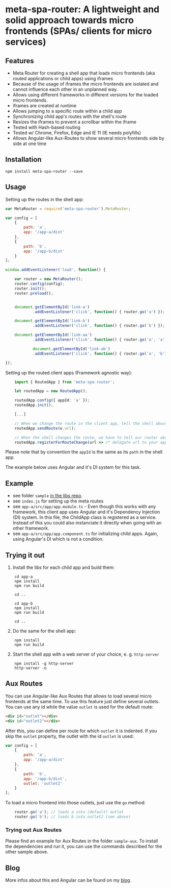 # meta-spa-router: A lightweight and solid approach towards micro frontends (SPAs/ clients for micro services) 

## Features

- Meta Router for creating a shell app that loads micro frontends (aka routed applications or child apps) using iframes
- Because of the usage of iframes the micro frontends are isolated and cannot influence each other in an unplanned way. 
- Allows using different frameworks in different versions for the loaded micro frontends.
- iframes are created at runtime
- Allows jumping to a specific route within a child app
- Synchronizing child app's routes with the shell's route
- Resizes the iframes to prevent a scrollbar within the iframe
- Tested with Hash-based routing
- Tested w/ Chrome, Firefox, Edge and IE 11 (IE needs polyfills)
- Allows Angular-like Aux-Routes to show several micro frontends side by side at one time

## Installation

```
npm install meta-spa-router --save
```

## Usage 

Setting up the routes in the shell app:

```JavaScript
var MetaRouter = require('meta-spa-router').MetaRouter;

var config = [
    {
        path: 'a',
        app: '/app-a/dist'
    },
    {
        path: 'b',
        app: '/app-b/dist'
    }
];

window.addEventListener('load', function() { 

    var router = new MetaRouter();
    router.config(config);
    router.init();
    router.preload();


    document.getElementById('link-a')
            .addEventListener('click', function() { router.go('a') });

    document.getElementById('link-b')
            .addEventListener('click', function() { router.go('b') });

    document.getElementById('link-aa')
            .addEventListener('click', function() { router.go('a', 'a') });

            document.getElementById('link-ab')
            .addEventListener('click', function() { router.go('a', 'b') });        

}); 
```

Setting up the routed client apps (Framework agnostic way):

```TypeScript
    import { RoutedApp } from 'meta-spa-router';

    let routedApp = new RoutedApp();

    routedApp.config({ appId: 'a' });
    routedApp.init();

    [...]

    // When we change the route in the client app, tell the shell about it:
    routedApp.sendRoute(e.url);

    // When the shell changes the route, we have to tell our router about it:
    routedApp.registerForRouteChange(url => /* delegate url to your app's router */);
```

Please note that by convention the ``appId`` is the same as its ``path`` in the shell app.

The example below uses Angular and it's DI system for this task.

## Example

- see folder ``sample`` [in the libs repo](https://github.com/manfredsteyer/meta-router).
- see ``index.js`` for setting up the meta routes
- see ``app-a/src/app/app.module.ts`` - Even though this works with any framework, this client app uses Angular and it's Dependency Injection (DI) system. In this file, the ChildApp class is registered as a service. Instead of this you could also instanciate it directly when going with an other framework.
- see ``app-a/src/app/app.component.ts`` for initializing child apps. Again, using Angular's DI which is not a condition.

## Trying it out

1. Install the libs for each child app and build them:
```
    cd app-a
    npm install
    npm run build

    cd ..

    cd app-b
    npm install
    npm run build

    cd ..
```

2. Do the same for the shell app:

```
    npm install
    npm run build
```

2. Start the shell app with a web server of your choice, e. g. ``http-server``

```
    npm install -g http-server
    http-server -o
```

## Aux Routes

You can use Angular-like Aux Routes that allows to load several micro frontends at the same time. To use this feature just define several outlets. You can use any id while the value ``outlet`` is used for the default route:

```HTML
<div id="outlet"></div>
<div id="outlet2"></div>
```

After this, you can define per route for which ``outlet`` it is indented. If you skip the ``outlet`` property, the outlet with the id ``outlet`` is used:

```JavaScript
var config = [
    {
        path: 'a',
        app: '/app-a/dist'
    },
    {
        path: 'b',
        app: '/app-b/dist',
        outlet: 'outlet2'
    }
];
```

To load a micro frontend into those outlets, just use the ``go`` method:

```JavaScript
    router.go('a'); // loads a into (default) outlet
    router.go('b'); // loads b into outlet2 (see above)
```

### Trying out Aux Routes

Please find an example for Aux Routes in the folder ``sample-aux``. To install the dependencies and run it, you can use the commands described for the other sample above.

## Blog

More infos about this and Angular can be found on my [blog](http://www.softwarearchitekt.at).